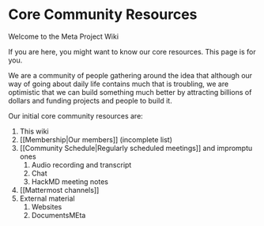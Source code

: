 # Core Community Resources
Welcome to the Meta Project Wiki

If you are here, you might want to know our core resources. This page is for you.

We are a community of people gathering around the idea that although our way of going about daily life contains much that is troubling, we are optimistic that we can build something much better by attracting billions of dollars and funding projects and people to build it.

Our initial core community resources are:

1. This wiki
2. [[Membership|Our members]] (incomplete list)
3. [[Community Schedule|Regularly scheduled meetings]] and impromptu ones
	1. Audio recording and transcript
	2. Chat
	3. HackMD meeting notes
4. [[Mattermost channels]]  
5. External material
	1. Websites
	2. DocumentsMEta